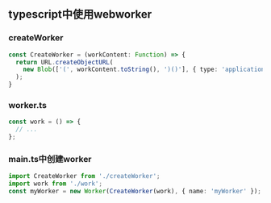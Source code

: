 ## typescript中使用webworker
### createWorker
```typescript
const CreateWorker = (workContent: Function) => {
  return URL.createObjectURL(
    new Blob(['(', workContent.toString(), ')()'], { type: 'application/javascript' })
  );
}
```
### worker.ts
```typescript
const work = () => {
  // ...
};
```
### main.ts中创建worker
```typescript
import CreateWorker from './createWorker';
import work from './work';
const myWorker = new Worker(CreateWorker(work), { name: 'myWorker' });
```